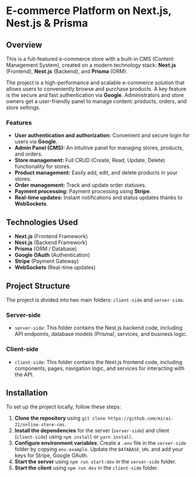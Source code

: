 # E-commerce Platform on Next.js, Nest.js & Prisma

## Overview

This is a full-featured e-commerce store with a built-in CMS (Content Management System), created on a modern technology stack: **Next.js** (Frontend), **Nest.js** (Backend), and **Prisma** (ORM).

The project is a high-performance and scalable e-commerce solution that allows users to conveniently browse and purchase products. A key feature is the secure and fast authentication via **Google**. Administrators and store owners get a user-friendly panel to manage content: products, orders, and store settings.

### Features

- **User authentication and authorization:** Convenient and secure login for users via **Google**.
- **Admin Panel (CMS):** An intuitive panel for managing stores, products, and orders.
- **Store management:** Full CRUD (Create, Read, Update, Delete) functionality for stores.
- **Product management:** Easily add, edit, and delete products in your stores.
- **Order management:** Track and update order statuses.
- **Payment processing:** Payment processing using **Stripe**.
- **Real-time updates:** Instant notifications and status updates thanks to **WebSockets**.

## Technologies Used

- **Next.js** (Frontend Framework)
- **Nest.js** (Backend Framework)
- **Prisma** (ORM / Database)
- **Google OAuth** (Authentication)
- **Stripe** (Payment Gateway)
- **WebSockets** (Real-time updates)

## Project Structure

The project is divided into two main folders: `client-side` and `server-side`.

### Server-side

- `server-side`: This folder contains the Nest.js backend code, including API endpoints, database models (Prisma), services, and business logic.

### Client-side

- `client-side`: This folder contains the Next.js frontend code, including components, pages, navigation logic, and services for interacting with the API.

## Installation

To set up the project locally, follow these steps:

1.  **Clone the repository** using `git clone https://github.com/mirai-21/online-store-cms`.
2.  **Install the dependencies** for the server (`server-side`) and client (`client-side`) using `npm install` or `yarn install`.
3.  **Configure environment variables**: Create a `.env` file in the `server-side` folder by copying `env.example`. Update the `DATABASE_URL` and add your keys for Stripe, Google OAuth.
4.  **Start the server** using `npm run start:dev` in the `server-side` folder.
5.  **Start the client** using `npm run dev` in the `client-side` folder.
